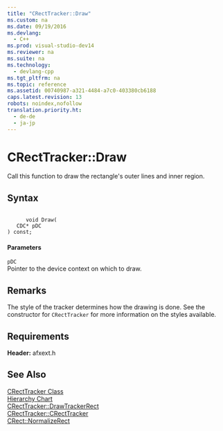 ```yaml
---
title: "CRectTracker::Draw"
ms.custom: na
ms.date: 09/19/2016
ms.devlang: 
  - C++
ms.prod: visual-studio-dev14
ms.reviewer: na
ms.suite: na
ms.technology: 
  - devlang-cpp
ms.tgt_pltfrm: na
ms.topic: reference
ms.assetid: 00740987-a321-4484-a7c0-403380cb6188
caps.latest.revision: 13
robots: noindex,nofollow
translation.priority.ht: 
  - de-de
  - ja-jp
---
```

# CRectTracker::Draw
Call this function to draw the rectangle's outer lines and inner region.  
  
## Syntax  
  
```  
  
      void Draw(  
   CDC* pDC   
) const;  
```  
  
#### Parameters  
 `pDC`  
 Pointer to the device context on which to draw.  
  
## Remarks  
 The style of the tracker determines how the drawing is done. See the constructor for `CRectTracker` for more information on the styles available.  
  
## Requirements  
 **Header:** afxext.h  
  
## See Also  
 [CRectTracker Class](../vs140/CRectTracker-Class.md)   
 [Hierarchy Chart](../vs140/Hierarchy-Chart.md)   
 [CRectTracker::DrawTrackerRect](../vs140/CRectTracker--DrawTrackerRect.md)   
 [CRectTracker::CRectTracker](../vs140/CRectTracker--CRectTracker.md)   
 [CRect::NormalizeRect](../vs140/CRect--NormalizeRect.md)